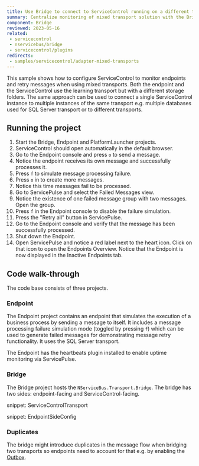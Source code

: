 ```yaml
---
title: Use Bridge to connect to ServiceControl running on a different transport 
summary: Centralize monitoring of mixed transport solution with the Bridge
component: Bridge
reviewed: 2023-05-16
related:
 - servicecontrol
 - nservicebus/bridge
 - servicecontrol/plugins
redirects:
 - samples/servicecontrol/adapter-mixed-transports
---
```


This sample shows how to configure ServiceControl to monitor endpoints and retry messages when using mixed transports. Both the endpoint and the ServiceControl use the learning transport but with a different storage folders. The same approach can be used to connect a single ServiceControl instance to multiple instances of the same transport e.g. multiple databases used for SQL Server transport or to different transports.


## Running the project

 1. Start the Bridge, Endpoint and PlatformLauncher projects.
 1. ServiceControl should open automatically in the default browser.
 1. Go to the Endpoint console and press `o` to send a message.
 1. Notice the endpoint receives its own message and successfully processes it.
 1. Press `f` to simulate message processing failure.
 1. Press `o` in to create more messages.
 1. Notice this time messages fail to be processed.
 1. Go to ServicePulse and select the Failed Messages view.
 1. Notice the existence of one failed message group with two messages. Open the group.
 1. Press `f` in the Endpoint console to disable the failure simulation.
 1. Press the "Retry all" button in ServicePulse.
 1. Go to the Endpoint console and verify that the message has been successfully processed.
 1. Shut down the Endpoint.
 1. Open ServicePulse and notice a red label next to the heart icon. Click on that icon to open the Endpoints Overview. Notice that the Endpoint is now displayed in the Inactive Endpoints tab.


## Code walk-through 

The code base consists of three projects.


### Endpoint

The Endpoint project contains an endpoint that simulates the execution of a business process by sending a message to itself. It includes a message processing failure simulation mode (toggled by pressing `f`) which can be used to generate failed messages for demonstrating message retry functionality. It uses the SQL Server transport.

The Endpoint has the heartbeats plugin installed to enable uptime monitoring via ServicePulse.


### Bridge

The Bridge project hosts the `NServiceBus.Transport.Bridge`. The bridge has two sides: endpoint-facing and ServiceControl-facing.

snippet: ServiceControlTransport

snippet: EndpointSideConfig

### Duplicates

The bridge might introduce duplicates in the message flow when bridging two transports so endpoints need to account for that e.g. by enabling the [Outbox](/nservicebus/outbox/).
